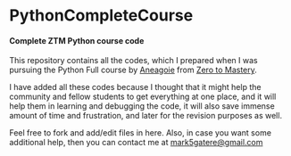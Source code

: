 # PythonCompleteCourse
#### Complete ZTM Python course code

This repository contains all the codes, which I prepared when I was pursuing the Python Full course by [Aneagoie](https://twitter.com/AndreiNeagoie) from [Zero to Mastery](https://zerotomastery.io/).

I have added all these codes because I thought that it might help the community and fellow students to get everything at one place, and it will help them in learning and debugging the code, it will also save immense amount of time and frustration, and later for the revision purposes as well.

Feel free to fork and add/edit files in here. Also, in case you want some additional help, then you can contact me at mark5gatere@gmail.com